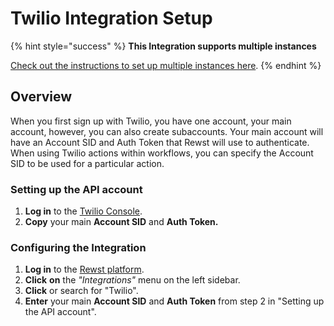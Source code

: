 # Twilio Integration Setup

{% hint style="success" %}
**This Integration supports multiple instances**

[Check out the instructions to set up multiple instances here](../../general/multi-instance-integration/multi-instance-integration-setup.md).
{% endhint %}

## Overview

When you first sign up with Twilio, you have one account, your main account, however, you can also create subaccounts. Your main account will have an Account SID and Auth Token that Rewst will use to authenticate. When using Twilio actions within workflows, you can specify the Account SID to be used for a particular action.

### Setting up the API account

1. **Log in** to the [Twilio Console](https://console.twilio.com/).
2. **Copy** your main **Account SID** and **Auth Token.**

### Configuring the Integration

1. **Log in** to the [Rewst platform](https://app.rewst.io/).
2. **Click** **on** the _"Integrations"_ menu on the left sidebar.
3. **Click** or search for "Twilio".
4. **Enter** your main **Account SID** and **Auth Token** from step 2 in "Setting up the API account".
